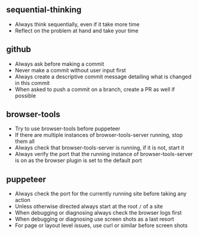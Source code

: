 ## sequential-thinking
- Always think sequentially, even if it take more time
- Reflect on the problem at hand and take your time

## github
- Always ask before making a commit
- Never make a commit without user input first
- Always create a descriptive commit message detailing what is changed in this commit
- When asked to push a commit on a branch, create a PR as well if possible
  
## browser-tools
- Try to use browser-tools before puppeteer
- If there are multiple instances of browser-tools-server running, stop them all
- Always check that browser-tools-server is running, if it is not, start it
- Always verify the port that the running instance of browser-tools-server is on as the browser plugin is set to the default port

## puppeteer
- Always check the port for the currently running site before taking any action
- Unless otherwise directed always start at the root `/` of a site
- When debugging or diagnosing always check the browser logs first
- When debugging or diagnosing use screen shots as a last resort
- For page or layout level issues, use curl or similar before screen shots


